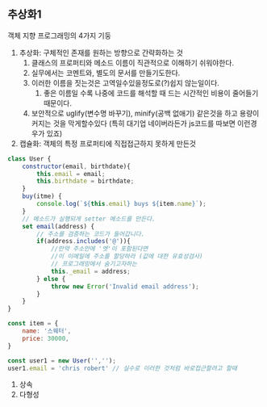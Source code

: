 ## 추상화1
객체 지향 프로그래밍의 4가지 기둥
1. 추상화: 구체적인 존재를 원하는 방향으로 간략화하는 것
	1. 클래스의 프로퍼티와 메소드 이름이 직관적으로 이해하기 쉬워야한다.
	2. 실무에서는 코멘트와, 별도의 문서를 만들기도한다.
	3. 이러한 이름을 짓는것은 고역일수있을정도로(?)쉽지 않는일이다.
		1. 좋은 이름일 수록 나중에 코드를 해석할 때 드는 시간적인 비용이 줄어들기 때문이다.
	4. 보안적으로 uglify(변수명 바꾸기), minify(공백 없애기) 같은것을 하고 용량이 커지는 것을 막게할수있다 (특히 대기업 네이버라든가 js코드를 따보면 이런경우가 있죠)
2. 캡슐화: 객체의 특정 프로퍼티에 직접접근하지 못하게 만든것
```js
class User {
	constructor(email, birthdate){
		this.email = email;
		this.birthdate = birthdate;
	}
	buy(itme) {
		console.log(`${this.email} buys ${item.name}`);
	}
	// 메소드가 실행되게 setter 메소드를 만든다.
	set email(address) {
		// 주소를 검증하는 코드가 들어갑니다.
		if(address.includes('@')){
			//만약 주소안에 '엣'이 포함된다면
			//이 이메일에 주소를 할당하라 (값에 대한 유효성검사)
			// 프로그래밍에서 숨기고자하는
			this._email = address;
		} else {
			throw new Error('Invalid email address');
		}
	}
}

const item = {
	name: '스웨터',
	price: 30000,
}

const user1 = new User('','');
user1.email = 'chris robert' // 실수로 이러한 것처럼 바로접근할려고 할때
```
1. 상속
2. 다형성
